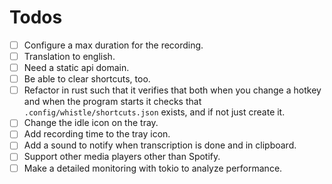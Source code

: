 # Todos

- [ ] Configure a max duration for the recording.
- [ ] Translation to english.
- [ ] Need a static api domain.
- [ ] Be able to clear shortcuts, too.
- [ ] Refactor in rust such that it verifies that both when you change a hotkey and when the program
      starts it checks that `.config/whistle/shortcuts.json` exists, and if not just create it.
- [ ] Change the idle icon on the tray.
- [ ] Add recording time to the tray icon.
- [ ] Add a sound to notify when transcription is done and in clipboard.
- [ ] Support other media players other than Spotify.
- [ ] Make a detailed monitoring with tokio to analyze performance.
